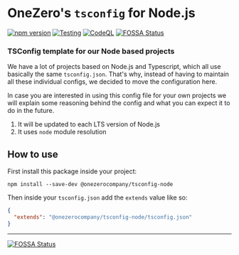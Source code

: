 # OneZero's `tsconfig` for Node.js

[![npm version](https://badge.fury.io/js/%40onezerocompany%2Ftsconfig-node.svg)](https://badge.fury.io/js/%40onezerocompany%2Ftsconfig-node) 
[![Testing](https://github.com/onezerocompany/tsconfig-node/actions/workflows/test.yml/badge.svg)](https://github.com/onezerocompany/tsconfig-node/actions/workflows/test.yml)
[![CodeQL](https://github.com/onezerocompany/tsconfig-node/actions/workflows/codeql-analysis.yml/badge.svg)](https://github.com/onezerocompany/tsconfig-node/actions/workflows/codeql-analysis.yml)
[![FOSSA Status](https://app.fossa.com/api/projects/git%2Bgithub.com%2Fonezerocompany%2Ftsconfig-node.svg?type=shield)](https://app.fossa.com/projects/git%2Bgithub.com%2Fonezerocompany%2Ftsconfig-node?ref=badge_shield)

### TSConfig template for our Node based projects

We have a lot of projects based on Node.js and Typescript, which all use basically the same `tsconfig.json`. That's why, instead of having to maintain all these individual configs, we decided to move the configuration here. 

In case you are interested in using this config file for your own projects we will explain some reasoning behind the config and what you can expect it to do in the future.

1. It will be updated to each LTS version of Node.js
2. It uses `node` module resolution

## How to use

First install this package inside your project:

`npm install --save-dev @onezerocompany/tsconfig-node`

Then inside your `tsconfig.json` add the `extends` value like so:
```json
{
  "extends": "@onezerocompany/tsconfig-node/tsconfig.json"
}
```

---

[![FOSSA Status](https://app.fossa.com/api/projects/git%2Bgithub.com%2Fonezerocompany%2Ftsconfig-node.svg?type=large)](https://app.fossa.com/projects/git%2Bgithub.com%2Fonezerocompany%2Ftsconfig-node?ref=badge_large)
